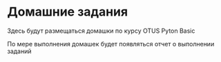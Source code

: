 # Домашние задания 

Здесь будут размещаться домашки по курсу OTUS Pyton Basiс

По мере выполнения домашек будет появляться отчет о выполнении заданий 
